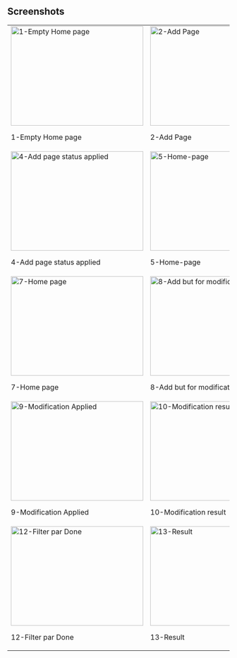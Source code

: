 
## Screenshots
<table style="width:100%">
  <tr>
    <td>
      <img src="https://github.com/6aleb3ilem/simple_todo_app/assets/121716974/d0e9e87f-a1dd-45d1-9f1f-06c2217a1d84" width="300" height="225" alt="1-Empty Home page">
      <p>1-Empty Home page</p>
    </td>
    <td>
      <img src="https://github.com/6aleb3ilem/simple_todo_app/assets/121716974/b08e34df-d654-41ec-8165-3aea1b467a5a" width="300" height="225" alt="2-Add Page">
      <p>2-Add Page</p>
    </td>
    <td>
      <img src="https://github.com/6aleb3ilem/simple_todo_app/assets/121716974/0e05f2bd-da31-4205-b6f4-acd4c9e8f94f" width="300" height="225" alt="3-Add Page Apply status">
      <p>3-Add Page Apply status</p>
    </td>
  </tr>
  <tr>
    <td>
      <img src="https://github.com/6aleb3ilem/simple_todo_app/assets/121716974/8e9642b9-8561-4bfe-99ff-6a4dabac7c1e" width="300" height="225" alt="4-Add page status applied">
      <p>4-Add page status applied</p>
    </td>
    <td>
      <img src="https://github.com/6aleb3ilem/simple_todo_app/assets/121716974/7a900c8f-bc05-468c-8f55-97ab49daa6b8" width="300" height="225" alt="5-Home-page">
      <p>5-Home-page</p>
    </td>
    <td>
      <img src="https://github.com/6aleb3ilem/simple_todo_app/assets/121716974/93117ed3-bf24-4f95-b785-4477a9e417c4" width="300" height="225" alt="6-Add Page Task4">
      <p>6-Add Page Task4</p>
    </td>
  </tr>
  <tr>
    <td>
      <img src="https://github.com/6aleb3ilem/simple_todo_app/assets/121716974/ea74a4c1-3ff5-4e43-b363-dc6d346f2eaa" width="300" height="225" alt="7-Home page">
      <p>7-Home page</p>
    </td>
    <td>
      <img src="https://github.com/6aleb3ilem/simple_todo_app/assets/121716974/ebd69998-d385-441a-87c1-e1c6d151b9be" width="300" height="225" alt="8-Add but for modification">
      <p>8-Add but for modification</p>
    </td>
    <td>
      <img src="https://github.com/6aleb3ilem/simple_todo_app/assets/121716974/bc15f543-9c5f-4dc0-a8d5-67ef5ead4234" width="300" height="225" alt="9 0-Befor modi">
      <p>9 0-Befor modi</p>
    </td>
  </tr>
  <tr>
    <td>
      <img src="https://github.com/6aleb3ilem/simple_todo_app/assets/121716974/0b4bda3d-fe79-48cd-a59e-2d2928569b46" width="300" height="225" alt="9-Modification Applied">
      <p>9-Modification Applied</p>
    </td>
    <td>
      <img src="https://github.com/6aleb3ilem/simple_todo_app/assets/121716974/ee122810-7e5a-4005-9516-0a7526252636" width="300" height="225" alt="10-Modification result">
      <p>10-Modification result</p>
    </td>
    <td>
      <img src="https://github.com/6aleb3ilem/simple_todo_app/assets/121716974/4de815d0-787f-4351-a16b-5787f37945a0" width="300" height="225" alt="11-Filtering all options">
      <p>11-Filtering all options</p>
    </td>
  </tr>
  <tr>
    <td>
      <img src="https://github.com/6aleb3ilem/simple_todo_app/assets/121716974/f2bab3e5-9b7b-4a04-9c94-eca828a16b51" width="300" height="225" alt="12-Filter par Done">
      <p>12-Filter par Done</p>
    </td>
    <td>
      <img src="https://github.com/6aleb3ilem/simple_todo_app/assets/121716974/a041b135-c7c5-402e-9b8a-23a1c49e65fb" width="300" height="225" alt="13-Result">
      <p>13-Result</p>
    </td>
    <td></td>
  </tr>
</table>
